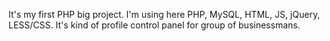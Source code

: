 It's my first PHP big project. I'm using here PHP, MySQL, HTML, JS, jQuery, LESS/CSS. It's kind of profile control panel for group of businessmans.
